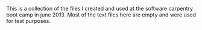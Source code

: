 This is a collection of the files I created and used at the software carpentry boot camp in june 2013. Most of the text files here are empty and were used for test purposes. 
